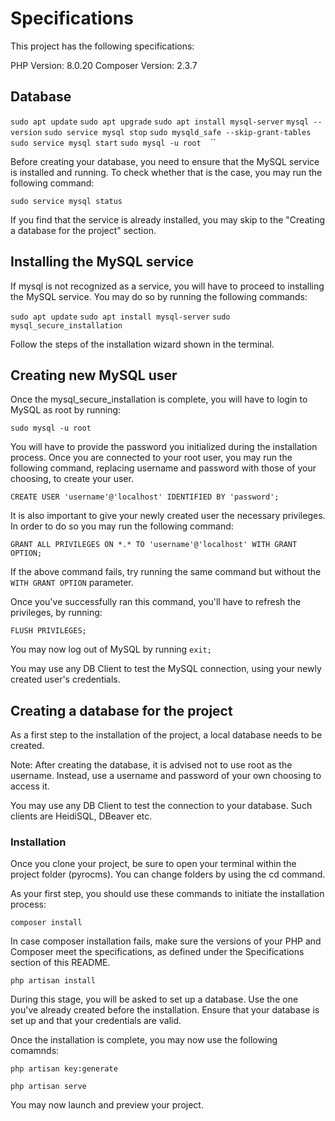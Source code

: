 # Specifications

This project has the following specifications:

PHP Version: 8.0.20
Composer Version: 2.3.7

## Database

`sudo apt update`
`sudo apt upgrade`
`sudo apt install mysql-server`
`mysql --version`
`sudo service mysql stop`
`sudo mysqld_safe --skip-grant-tables`
`sudo service mysql start`
`sudo mysql -u root`
``
``
``


Before creating your database, you need to ensure that the MySQL service is installed and running.
To check whether that is the case, you may run the following command:

`sudo service mysql status`

If you find that the service is already installed, you may skip to the "Creating a database for the project" section.

## Installing the MySQL service

If mysql is not recognized as a service, you will have to proceed to installing the MySQL service. You may do so by running the following commands:

`sudo apt update`
`sudo apt install mysql-server`
`sudo mysql_secure_installation`

Follow the steps of the installation wizard shown in the terminal.

## Creating new MySQL user

Once the mysql_secure_installation is complete, you will have to login to MySQL as root by running:

`sudo mysql -u root`

You will have to provide the password you initialized during the installation process.
Once you are connected to your root user, you may run the following command, replacing username and password with those of your choosing, to create your user. 

`CREATE USER 'username'@'localhost' IDENTIFIED BY 'password';`

It is also important to give your newly created user the necessary privileges. In order to do so you may run the following command:

`GRANT ALL PRIVILEGES ON *.* TO 'username'@'localhost' WITH GRANT OPTION;`

If the above command fails, try running the same command but without the `WITH GRANT OPTION` parameter.

Once you've successfully ran this command, you'll have to refresh the privileges, by running:

`FLUSH PRIVILEGES;`

You may now log out of MySQL by running `exit;`

You may use any DB Client to test the MySQL connection, using your newly created user's credentials.

## Creating a database for the project

As a first step to the installation of the project, a local database needs to be created.

Note: After creating the database, it is advised not to use root as the username. Instead, use a username and password of your own choosing to access it.

You may use any DB Client to test the connection to your database. Such clients are HeidiSQL, DBeaver etc.

### Installation

Once you clone your project, be sure to open your terminal within the project folder (pyrocms). You can change folders by using the cd command. 

As your first step, you should use these commands to initiate the installation process:

`composer install`

In case composer installation fails, make sure the versions of your PHP and Composer meet the specifications, as defined under the Specifications section of this README.

`php artisan install`

During this stage, you will be asked to set up a database. Use the one you've already created before the installation. Ensure that your database is set up and that your credentials are valid.

Once the installation is complete, you may now use the following comamnds:

`php artisan key:generate`

`php artisan serve`

You may now launch and preview your project.
